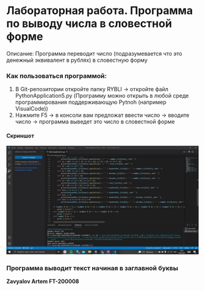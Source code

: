 # Лабораторная работа. Программа по выводу числа в словестной форме 
Описание:
Программа переводит число (подразумевается что это денежный эквивалент в рублях) в словестную форму

### Как пользоваться программой:
1. В Git-репозитории откройте папку RYBLI -> откройте файл PythonApplication5.py
(Программу можно открыть в любой среде программирования поддерживающую Pytnoh (например VisualCode))
2. Нажмите F5 -> в консоли вам предложат ввести число -> вводите число -> программа выведет это число в словестной форме

#### Скриншот
![Alt-текст](https://github.com/destroysus/Laba-RYBLI-/blob/main/RYBLI/Skrin.jpg "Скриншот программы")


### Программа выводит текст начиная в заглавной буквы

**Zavyalov Artem FT-200008**
